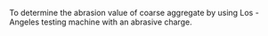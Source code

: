 To determine the abrasion value of coarse aggregate by using Los - Angeles testing machine with an abrasive charge. 
